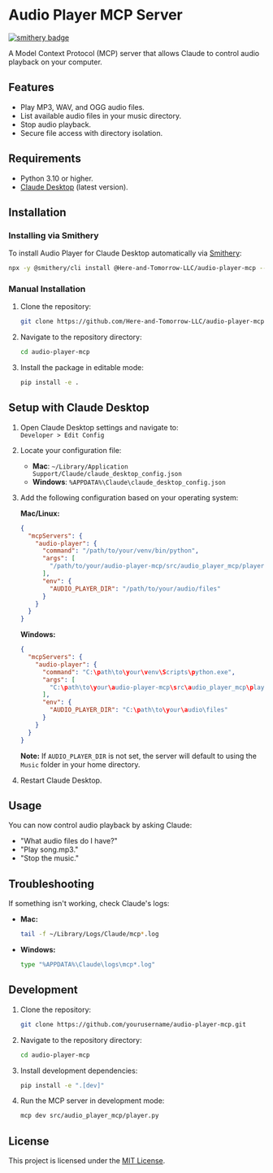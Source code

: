 # Audio Player MCP Server

[![smithery badge](https://smithery.ai/badge/@Here-and-Tomorrow-LLC/audio-player-mcp)](https://smithery.ai/server/@Here-and-Tomorrow-LLC/audio-player-mcp)

A Model Context Protocol (MCP) server that allows Claude to control audio playback on your computer.

## Features

- Play MP3, WAV, and OGG audio files.
- List available audio files in your music directory.
- Stop audio playback.
- Secure file access with directory isolation.

## Requirements

- Python 3.10 or higher.
- [Claude Desktop](https://claude.ai/download) (latest version).

## Installation

### Installing via Smithery

To install Audio Player for Claude Desktop automatically via [Smithery](https://smithery.ai/server/@Here-and-Tomorrow-LLC/audio-player-mcp):

```bash
npx -y @smithery/cli install @Here-and-Tomorrow-LLC/audio-player-mcp --client claude
```

### Manual Installation
1. Clone the repository:
   ```bash
   git clone https://github.com/Here-and-Tomorrow-LLC/audio-player-mcp.git
   ```

2. Navigate to the repository directory:
   ```bash
   cd audio-player-mcp
   ```

3. Install the package in editable mode:
   ```bash
   pip install -e .
   ```

## Setup with Claude Desktop

1. Open Claude Desktop settings and navigate to:  
   `Developer > Edit Config`

2. Locate your configuration file:  
   - **Mac**: `~/Library/Application Support/Claude/claude_desktop_config.json`  
   - **Windows**: `%APPDATA%\Claude\claude_desktop_config.json`

3. Add the following configuration based on your operating system:

   **Mac/Linux:**
   ```json
   {
     "mcpServers": {
       "audio-player": {
         "command": "/path/to/your/venv/bin/python",
         "args": [
           "/path/to/your/audio-player-mcp/src/audio_player_mcp/player.py"
         ],
         "env": {
           "AUDIO_PLAYER_DIR": "/path/to/your/audio/files"
         }
       }
     }
   }
   ```

   **Windows:**
   ```json
   {
     "mcpServers": {
       "audio-player": {
         "command": "C:\path\to\your\venv\Scripts\python.exe",
         "args": [
           "C:\path\to\your\audio-player-mcp\src\audio_player_mcp\player.py"
         ],
         "env": {
           "AUDIO_PLAYER_DIR": "C:\path\to\your\audio\files"
         }
       }
     }
   }
   ```

   **Note:** If `AUDIO_PLAYER_DIR` is not set, the server will default to using the `Music` folder in your home directory.

4. Restart Claude Desktop.

## Usage

You can now control audio playback by asking Claude:

- "What audio files do I have?"
- "Play song.mp3."
- "Stop the music."

## Troubleshooting

If something isn't working, check Claude's logs:

- **Mac:**
  ```bash
  tail -f ~/Library/Logs/Claude/mcp*.log
  ```

- **Windows:**
  ```bash
  type "%APPDATA%\Claude\logs\mcp*.log"
  ```

## Development

1. Clone the repository:
   ```bash
   git clone https://github.com/yourusername/audio-player-mcp.git
   ```

2. Navigate to the repository directory:
   ```bash
   cd audio-player-mcp
   ```

3. Install development dependencies:
   ```bash
   pip install -e ".[dev]"
   ```

4. Run the MCP server in development mode:
   ```bash
   mcp dev src/audio_player_mcp/player.py
   ```

## License

This project is licensed under the [MIT License](LICENSE).
